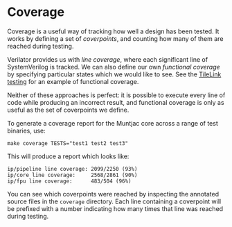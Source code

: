 # Coverage

Coverage is a useful way of tracking how well a design has been tested. It works by defining a set of *coverpoints*, and counting how many of them are reached during testing.

Verilator provides us with *line coverage*, where each significant line of SystemVerilog is tracked. We can also define our own *functional coverage* by specifying particular states which we would like to see. See the [TileLink testing](../tilelink) for an example of functional coverage.

Neither of these approaches is perfect: it is possible to execute every line of code while producing an incorrect result, and functional coverage is only as useful as the set of coverpoints we define.

To generate a coverage report for the Muntjac core across a range of test binaries, use:

```
make coverage TESTS="test1 test2 test3"
```

This will produce a report which looks like:

```
ip/pipeline line coverage: 2099/2250 (93%)
ip/core line coverage:     2568/2861 (90%)
ip/fpu line coverage:      483/504 (96%)
```

You can see which coverpoints were reached by inspecting the annotated source files in the `coverage` directory. Each line containing a coverpoint will be prefixed with a number indicating how many times that line was reached during testing.
